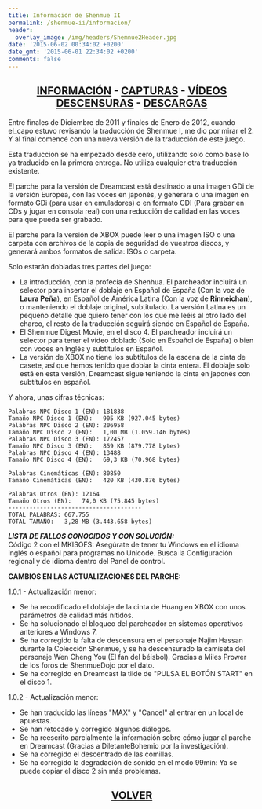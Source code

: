 ```yaml
---
title: Información de Shenmue II
permalink: /shenmue-ii/informacion/
header:
  overlay_image: /img/headers/Shemnue2Header.jpg
date: '2015-06-02 00:34:02 +0200'
date_gmt: '2015-06-01 22:34:02 +0200'
comments: false
---
```

<h2 style="text-align: center;"><strong><a href="/shenmue-ii/informacion/">INFORMACIÓN</a> - <a href="/shenmue-ii/capturas/">CAPTURAS</a> - <a href="/shenmue-ii/videos/">VÍDEOS</a><br>  
<a href="/shenmue-ii/descensuras/">DESCENSURAS</a> - <a href="/shenmue-ii/descargar/">DESCARGAS</a></strong></h2>

Entre finales de Diciembre de 2011 y finales de Enero de 2012, cuando el_capo estuvo 
revisando la traducción de Shenmue I, me dio por mirar el 2. Y al final comencé con una 
nueva versión de la traducción de este juego.

Esta traducción se ha empezado desde cero, utilizando solo como base lo ya traducido en la 
primera entrega. No utiliza cualquier otra traducción existente.

El parche para la versión de Dreamcast está destinado a una imagen GDi de la versión Europea, 
con las voces en japonés, y generará o una imagen en formato GDi (para usar en emuladores) o 
en formato CDI (Para grabar en CDs y jugar en consola real) con una reducción de calidad en las 
voces para que pueda ser grabado.

El parche para la versión de XBOX puede leer o una imagen ISO o una carpeta con archivos de la 
copia de seguridad de vuestros discos, y generará ambos formatos de salida: ISOs o carpeta.

Solo estarán dobladas tres partes del juego:  
- La introducción, con la profecía de Shenhua. El parcheador incluirá un selector para insertar 
el doblaje en Español de España (Con la voz de **Laura Peña**), en Español de América Latina 
(Con la voz de **Rinneichan**), o manteniendo el doblaje original, subtitulado. La versión Latina 
es un pequeño detalle que quiero tener con los que me leéis al otro lado del charco, el resto de 
la traducción seguirá siendo en Español de España.  
- El Shenmue Digest Movie, en el disco 4. El parcheador incluirá un selector para tener el vídeo 
doblado (Solo en Español de España) o bien con voces en Inglés y subtítulos en Español.  
- La versión de XBOX no tiene los subtítulos de la escena de la cinta de casete, así que hemos 
tenido que doblar la cinta entera. El doblaje solo está en esta versión, Dreamcast sigue teniendo 
la cinta en japonés con subtítulos en español.

Y ahora, unas cifras técnicas:

```
Palabras NPC Disco 1 (EN): 181838  
Tamaño NPC Disco 1 (EN):   905 KB (927.045 bytes)  
Palabras NPC Disco 2 (EN): 206958  
Tamaño NPC Disco 2 (EN):   1,00 MB (1.059.146 bytes)  
Palabras NPC Disco 3 (EN): 172457  
Tamaño NPC Disco 3 (EN):   859 KB (879.778 bytes)  
Palabras NPC Disco 4 (EN): 13488  
Tamaño NPC Disco 4 (EN):   69,3 KB (70.968 bytes)

Palabras Cinemáticas (EN): 80850  
Tamaño Cinemáticas (EN):   420 KB (430.876 bytes)

Palabras Otros (EN): 12164  
Tamaño Otros (EN):   74,0 KB (75.845 bytes)  
--------------------------------------  
TOTAL PALABRAS: 667.755  
TOTAL TAMAÑO:   3,28 MB (3.443.658 bytes)
```

_**LISTA DE FALLOS CONOCIDOS Y CON SOLUCIÓN:**_  
Código 2 con el MKISOFS: Asegúrate de tener tu Windows en el idioma inglés o español para programas no Unicode. Busca la Configuración regional y de idioma dentro del Panel de control.

**CAMBIOS EN LAS ACTUALIZACIONES DEL PARCHE:**

1.0.1 - Actualización menor:

- Se ha recodificado el doblaje de la cinta de Huang en XBOX con unos parámetros de calidad más nítidos.
- Se ha solucionado el bloqueo del parcheador en sistemas operativos anteriores a Windows 7.
- Se ha corregido la falta de descensura en el personaje Najim Hassan durante la Colección Shenmue, y se ha descensurado la camiseta del personaje Wen Cheng You (El fan del béisbol). Gracias a Miles Prower de los foros de ShenmueDojo por el dato.
- Se ha corregido en Dreamcast la tilde de "PULSA EL BOTÓN START" en el disco 1.

1.0.2 - Actualización menor:

- Se han traducido las líneas "MAX" y "Cancel" al entrar en un local de apuestas.
- Se han retocado y corregido algunos diálogos.
- Se ha reescrito parcialmente la información sobre cómo jugar al parche en Dreamcast (Gracias a DiletanteBohemio por la investigación).
- Se ha corregido el descentrado de las comillas.
- Se ha corregido la degradación de sonido en el modo 99min: Ya se puede copiar el disco 2 sin más problemas.

<h2 style="text-align: center;"><strong><a href="/shenmue-ii/">VOLVER</a></strong></h2>
<br>
<br>
<br>


